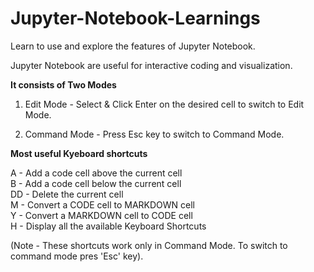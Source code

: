 # Jupyter-Notebook-Learnings

Learn to use and explore the features of Jupyter Notebook.

Jupyter Notebook are useful for interactive coding and visualization.




**It consists of Two Modes**  

1. Edit Mode    - Select & Click Enter on the desired cell to switch to Edit Mode.

2. Command Mode - Press Esc key to switch to Command Mode.




**Most useful Kyeboard shortcuts**

A  - Add a code cell above the current cell  
B  - Add a code cell below the current cell  
DD - Delete the current cell  
M  - Convert a CODE cell to MARKDOWN cell  
Y  - Convert a MARKDOWN cell to CODE cell  
H  - Display all the available Keyboard Shortcuts 

(Note - These shortcuts work only in Command Mode. To switch to command mode pres 'Esc' key).
